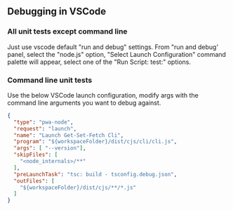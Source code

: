 ## Debugging in VSCode

### All unit tests except command line
Just use vscode default "run and debug" settings. From "run and debug' panel, select the "node.js" option, "Select Launch Configuration" command palette will appear, select one of the "Run Script: test:" options.

### Command line unit tests
Use the below VSCode launch configuration, modify args with the command line arguments you want to debug against.
```json
{
  "type": "pwa-node",
  "request": "launch",
  "name": "Launch Get-Set-Fetch Cli",
  "program": "${workspaceFolder}/dist/cjs/cli/cli.js",
  "args": [ "--version"],
  "skipFiles": [
    "<node_internals>/**"
  ],
  "preLaunchTask": "tsc: build - tsconfig.debug.json",
  "outFiles": [
    "${workspaceFolder}/dist/cjs/**/*.js"
  ]
}
```